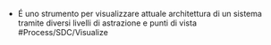- É uno strumento per visualizzare attuale architettura di un sistema tramite diversi livelli di astrazione e punti di vista #Process/SDC/Visualize